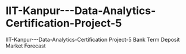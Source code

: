 # IIT-Kanpur---Data-Analytics-Certification-Project-5
IIT-Kanpur---Data-Analytics-Certification Project-5 Bank Term Deposit Market Forecast
